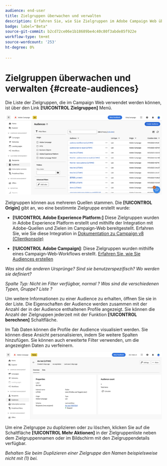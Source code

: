 ```yaml
---
audience: end-user
title: Zielgruppen überwachen und verwalten
description: Erfahren Sie, wie Sie Zielgruppen im Adobe Campaign Web überwachen und verwalten.
badge: label="Beta"
source-git-commit: b2cd72ce06e1b18689be4c40c80f3abde85f922e
workflow-type: tm+mt
source-wordcount: '253'
ht-degree: 0%

---
```



# Zielgruppen überwachen und verwalten {#create-audiences}

Die Liste der Zielgruppen, die im Campaign Web verwendet werden können, ist über den Link **[!UICONTROL Zielgruppen]** Menü.

![](assets/audiences-list.png)

Zielgruppen können aus mehreren Quellen stammen. Die **[!UICONTROL Origin]** gibt an, wo eine bestimmte Zielgruppe erstellt wurde:

* **[!UICONTROL Adobe Experience Platform:]** Diese Zielgruppen wurden in Adobe Experience Platform erstellt und mithilfe der Integration mit Adobe-Quellen und Zielen im Campaign-Web bereitgestellt. Erfahren Sie, wie Sie diese Integration in [Dokumentation zu Campaign v8 (Clientkonsole)](https://experienceleague.adobe.com/docs/campaign/campaign-v8/connect/ac-aep/ac-aep.html)

* **[!UICONTROL Adobe Campaign]**: Diese Zielgruppen wurden mithilfe eines Campaign-Web-Workflows erstellt. [Erfahren Sie, wie Sie Audiences erstellen](create-audiences.md)

*Was sind die anderen Ursprünge? Sind sie benutzerspezifisch? Wo werden sie definiert?*

*Spalte Typ: Nicht im Filter verfügbar, normal ? Was sind die verschiedenen Typen, Gruppe? Liste ?*

Um weitere Informationen zu einer Audience zu erhalten, öffnen Sie sie in der Liste. Die Eigenschaften der Audience werden zusammen mit der Anzahl der in der Audience enthaltenen Profile angezeigt. Sie können die Anzahl der Zielgruppen jederzeit mit der Funktion **[!UICONTROL berechnen]** Schaltfläche.

Im Tab Daten können die Profile der Audience visualisiert werden. Sie können diese Ansicht personalisieren, indem Sie weitere Spalten hinzufügen. Sie können auch erweiterte Filter verwenden, um die angezeigten Daten zu verfeinern.

![](assets/audiences-details.png)

Um eine Zielgruppe zu duplizieren oder zu löschen, klicken Sie auf die Schaltfläche **[!UICONTROL Mehr Aktionen]** in der Zielgruppenliste neben dem Zielgruppennamen oder im Bildschirm mit den Zielgruppendetails verfügbar.

*Behalten Sie beim Duplizieren einer Zielgruppe den Namen beispielsweise nicht mit (1) bei.*
